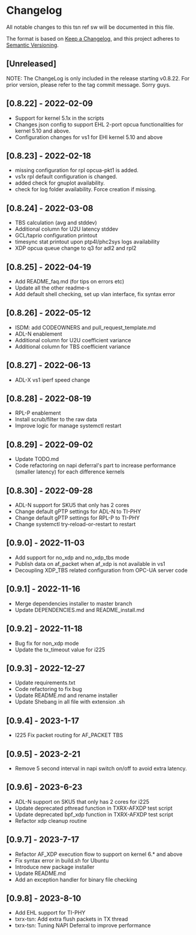 # Changelog
All notable changes to this tsn ref sw  will be documented in this file.

The format is based on [Keep a Changelog](https://keepachangelog.com/en/1.0.0/),
and this project adheres to [Semantic Versioning](https://semver.org/spec/v2.0.0.html).

## [Unreleased]

NOTE: The ChangeLog is only included in the release starting v0.8.22.
For prior version, please refer to the tag commit message. Sorry guys.

## [0.8.22] - 2022-02-09
- Support for kernel 5.1x in the scripts
- Changes json config to support EHL 2-port opcua functionalities
  for kernel 5.10 and above.
- Configuration changes for vs1 for EHl kernel 5.10 and above

## [0.8.23] - 2022-02-18
- missing configuration for rpl opcua-pkt1 is added.
- vs1x rpl default configuration is changed.
- added check for gnuplot availability.
- check for log folder availability. Force creation if missing.

## [0.8.24] - 2022-03-08
- TBS calculation (avg and stddev)
- Additional column for U2U latency stddev
- GCL/taprio configuration printout
- timesync stat printout upon ptp4l/phc2sys logs availability
- XDP opcua queue change to q3 for adl2 and rpl2

## [0.8.25] - 2022-04-19
- Add README_faq.md (for tips on errors etc)
- Update all the other readme-s
- Add default shell checking, set up vlan interface, fix syntax error

## [0.8.26] - 2022-05-12
- ISDM: add CODEOWNERS and pull_request_template.md
- ADL-N enablement
- Additional column for U2U coefficient variance
- Additional column for TBS coefficient variance

## [0.8.27] - 2022-06-13
- ADL-X vs1 iperf speed change

## [0.8.28] - 2022-08-19
- RPL-P enablement
- Install scrub/filter to the raw data
- Improve logic for manage systemctl restart

## [0.8.29] - 2022-09-02
- Update TODO.md
- Code refactoring on napi deferral's part to increase performance
  (smaller latency) for each difference kernels

## [0.8.30] - 2022-09-28
- ADL-N support for SKU5 that only has 2 cores
- Change default gPTP settings for ADL-N to TI-PHY
- Change default gPTP settings for RPL-P to TI-PHY
- Change systemctl try-reload-or-restart to restart

## [0.9.0] - 2022-11-03
- Add support for no_xdp and no_xdp_tbs mode
- Publish data on af_packet when af_xdp is not available in vs1
- Decoupling XDP_TBS related configuration from OPC-UA server code

## [0.9.1] - 2022-11-16
- Merge dependencies installer to master branch
- Update DEPENDENCIES.md and README_install.md

## [0.9.2] - 2022-11-18
- Bug fix for non_xdp mode
- Update the tx_timeout value for i225

## [0.9.3] - 2022-12-27
- Update requirements.txt
- Code refactoring to fix bug
- Update README.md and rename installer
- Update Shebang in all file with extension .sh

## [0.9.4] - 2023-1-17
- I225 Fix packet routing for AF_PACKET TBS

## [0.9.5] - 2023-2-21
- Remove 5 second interval in napi switch on/off to avoid
  extra latency.

## [0.9.6] - 2023-6-23
- ADL-N support on SKU5 that only has 2 cores for i225
- Update deprecated pthread function in TXRX-AFXDP test script
- Update deprecated bpf_xdp function in TXRX-AFXDP test script
- Refactor xdp cleanup routine

## [0.9.7] - 2023-7-17
- Refactor AF_XDP execution flow to support on kernel 6.* and above
- Fix syntax error in build.sh for Ubuntu
- Introduce new package installer
- Update README.md
- Add an exception handler for binary file checking

## [0.9.8] - 2023-8-10
- Add EHL support for TI-PHY
- txrx-tsn: Add extra flush packets in TX thread
- txrx-tsn: Tuning NAPI Deferral to improve performance
